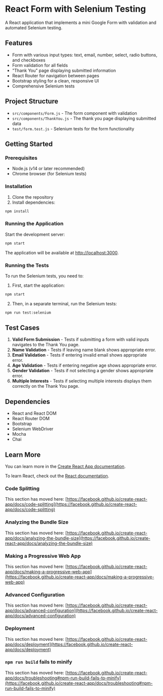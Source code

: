 # React Form with Selenium Testing

A React application that implements a mini Google Form with validation and automated Selenium testing.

## Features

- Form with various input types: text, email, number, select, radio buttons, and checkboxes
- Form validation for all fields
- "Thank You" page displaying submitted information
- React Router for navigation between pages
- Bootstrap styling for a clean, responsive UI
- Comprehensive Selenium tests

## Project Structure

- `src/components/Form.js` - The form component with validation
- `src/components/ThankYou.js` - The thank you page displaying submitted data
- `test/form.test.js` - Selenium tests for the form functionality

## Getting Started

### Prerequisites

- Node.js (v14 or later recommended)
- Chrome browser (for Selenium tests)

### Installation

1. Clone the repository
2. Install dependencies:
```bash
npm install
```

### Running the Application

Start the development server:
```bash
npm start
```

The application will be available at [http://localhost:3000](http://localhost:3000).

### Running the Tests

To run the Selenium tests, you need to:

1. First, start the application:
```bash
npm start
```

2. Then, in a separate terminal, run the Selenium tests:
```bash
npm run test:selenium
```

## Test Cases

1. **Valid Form Submission** - Tests if submitting a form with valid inputs navigates to the Thank You page.
2. **Name Validation** - Tests if leaving name blank shows appropriate error.
3. **Email Validation** - Tests if entering invalid email shows appropriate error.
4. **Age Validation** - Tests if entering negative age shows appropriate error.
5. **Gender Validation** - Tests if not selecting a gender shows appropriate error.
6. **Multiple Interests** - Tests if selecting multiple interests displays them correctly on the Thank You page.

## Dependencies

- React and React DOM
- React Router DOM
- Bootstrap
- Selenium WebDriver
- Mocha
- Chai

## Learn More

You can learn more in the [Create React App documentation](https://facebook.github.io/create-react-app/docs/getting-started).

To learn React, check out the [React documentation](https://reactjs.org/).

### Code Splitting

This section has moved here: [https://facebook.github.io/create-react-app/docs/code-splitting](https://facebook.github.io/create-react-app/docs/code-splitting)

### Analyzing the Bundle Size

This section has moved here: [https://facebook.github.io/create-react-app/docs/analyzing-the-bundle-size](https://facebook.github.io/create-react-app/docs/analyzing-the-bundle-size)

### Making a Progressive Web App

This section has moved here: [https://facebook.github.io/create-react-app/docs/making-a-progressive-web-app](https://facebook.github.io/create-react-app/docs/making-a-progressive-web-app)

### Advanced Configuration

This section has moved here: [https://facebook.github.io/create-react-app/docs/advanced-configuration](https://facebook.github.io/create-react-app/docs/advanced-configuration)

### Deployment

This section has moved here: [https://facebook.github.io/create-react-app/docs/deployment](https://facebook.github.io/create-react-app/docs/deployment)

### `npm run build` fails to minify

This section has moved here: [https://facebook.github.io/create-react-app/docs/troubleshooting#npm-run-build-fails-to-minify](https://facebook.github.io/create-react-app/docs/troubleshooting#npm-run-build-fails-to-minify)
